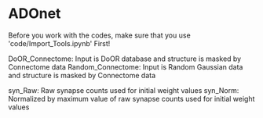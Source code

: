 # ADOnet

Before you work with the codes, make sure that you use 'code/Import_Tools.ipynb' First!

DoOR_Connectome: Input is DoOR database and structure is masked by Connectome data
Random_Connectome: Input is Random Gaussian data and structure is masked by Connectome data

syn_Raw: Raw synapse counts used for initial weight values
syn_Norm: Normalized by maximum value of raw synapse counts used for initial weight values
